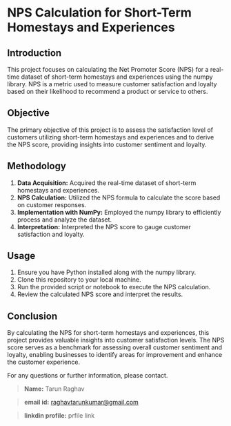 # NPS Calculation for Short-Term Homestays and Experiences

## Introduction
This project focuses on calculating the Net Promoter Score (NPS) for a real-time dataset of short-term homestays and experiences using the numpy library. NPS is a metric used to measure customer satisfaction and loyalty based on their likelihood to recommend a product or service to others. 

## Objective
The primary objective of this project is to assess the satisfaction level of customers utilizing short-term homestays and experiences and to derive the NPS score, providing insights into customer sentiment and loyalty.

## Methodology
1. **Data Acquisition:** Acquired the real-time dataset of short-term homestays and experiences.
2. **NPS Calculation:** Utilized the NPS formula to calculate the score based on customer responses.
3. **Implementation with NumPy:** Employed the numpy library to efficiently process and analyze the dataset.
4. **Interpretation:** Interpreted the NPS score to gauge customer satisfaction and loyalty.

## Usage
1. Ensure you have Python installed along with the numpy library.
2. Clone this repository to your local machine.
3. Run the provided script or notebook to execute the NPS calculation.
4. Review the calculated NPS score and interpret the results.

## Conclusion
By calculating the NPS for short-term homestays and experiences, this project provides valuable insights into customer satisfaction levels. The NPS score serves as a benchmark for assessing overall customer sentiment and loyalty, enabling businesses to identify areas for improvement and enhance the customer experience.


For any questions or further information, please contact.
> **Name:** Tarun Raghav

> **email id:** raghavtarunkumar@gmail.com

> **linkdin profile:** prfile link
